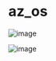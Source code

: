 # az_os

![image](https://user-images.githubusercontent.com/49773554/207243902-344f12b0-6d9f-4e7d-9f73-2b5c68ddfec2.png)

![image](https://user-images.githubusercontent.com/49773554/207273674-23af7e54-0b80-477f-8b07-94d4044ccb7c.png)

